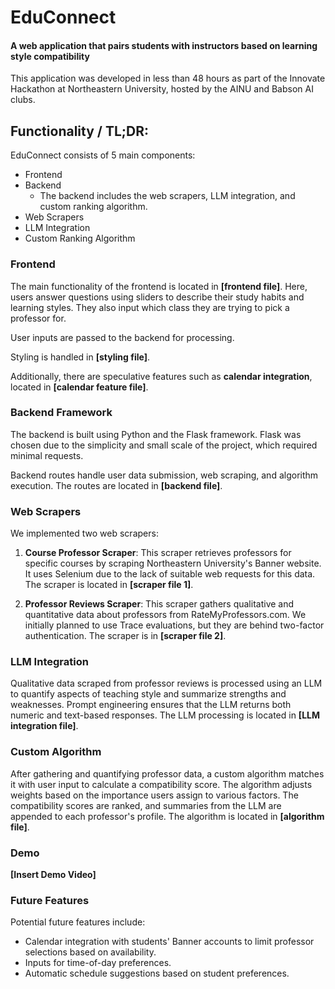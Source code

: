 # EduConnect
#### A web application that pairs students with instructors based on learning style compatibility
This application was developed in less than 48 hours as part of the Innovate Hackathon at Northeastern University, hosted by the AINU and Babson AI clubs.

## Functionality / TL;DR:
EduConnect consists of 5 main components:
- Frontend
- Backend
  - The backend includes the web scrapers, LLM integration, and custom ranking algorithm.
- Web Scrapers
- LLM Integration
- Custom Ranking Algorithm

### Frontend
The main functionality of the frontend is located in **[frontend file]**. Here, users answer questions using sliders to describe their study habits and learning styles. They also input which class they are trying to pick a professor for.

User inputs are passed to the backend for processing.

Styling is handled in **[styling file]**.

Additionally, there are speculative features such as **calendar integration**, located in **[calendar feature file]**.

### Backend Framework
The backend is built using Python and the Flask framework. Flask was chosen due to the simplicity and small scale of the project, which required minimal requests.

Backend routes handle user data submission, web scraping, and algorithm execution. The routes are located in **[backend file]**.

### Web Scrapers
We implemented two web scrapers:

1. **Course Professor Scraper**: This scraper retrieves professors for specific courses by scraping Northeastern University's Banner website. It uses Selenium due to the lack of suitable web requests for this data. The scraper is located in **[scraper file 1]**.

2. **Professor Reviews Scraper**: This scraper gathers qualitative and quantitative data about professors from RateMyProfessors.com. We initially planned to use Trace evaluations, but they are behind two-factor authentication. The scraper is in **[scraper file 2]**.

### LLM Integration
Qualitative data scraped from professor reviews is processed using an LLM to quantify aspects of teaching style and summarize strengths and weaknesses. Prompt engineering ensures that the LLM returns both numeric and text-based responses. The LLM processing is located in **[LLM integration file]**.

### Custom Algorithm
After gathering and quantifying professor data, a custom algorithm matches it with user input to calculate a compatibility score. The algorithm adjusts weights based on the importance users assign to various factors. The compatibility scores are ranked, and summaries from the LLM are appended to each professor's profile. The algorithm is located in **[algorithm file]**.

### Demo
**[Insert Demo Video]**

### Future Features
Potential future features include:
- Calendar integration with students' Banner accounts to limit professor selections based on availability.
- Inputs for time-of-day preferences.
- Automatic schedule suggestions based on student preferences.
